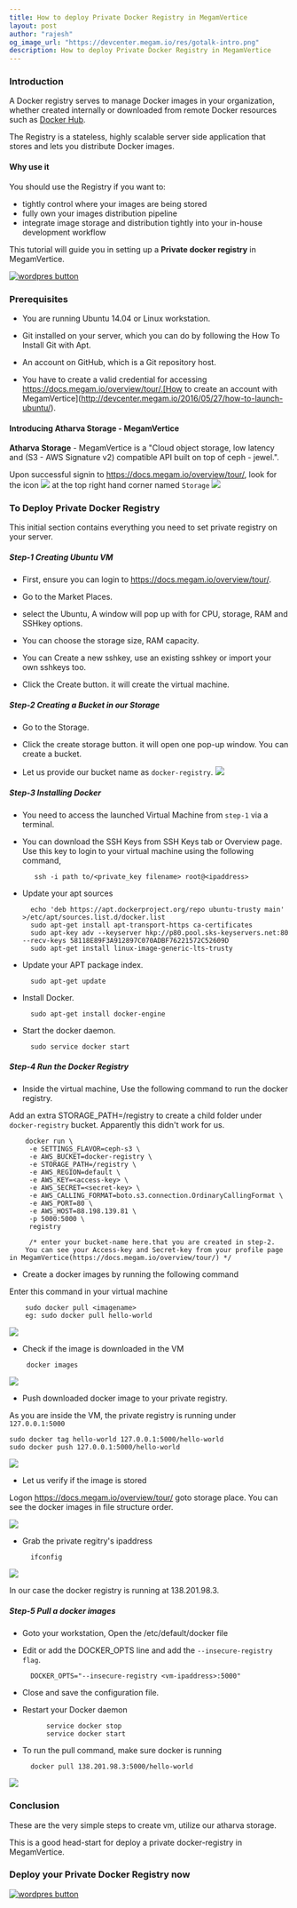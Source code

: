 ```yaml
---
title: How to deploy Private Docker Registry in MegamVertice
layout: post
author: "rajesh"
og_image_url: "https://devcenter.megam.io/res/gotalk-intro.png"
description: How to deploy Private Docker Registry in MegamVertice
---
```


### Introduction

A Docker registry serves to manage Docker images in your organization, whether created internally or downloaded from remote Docker resources such as <a href="https://hub.docker.com/" target="_blank">Docker Hub</a>.

The Registry is a stateless, highly scalable server side application that stores and lets you distribute Docker images.

#### Why use it
You should use the Registry if you want to:

- tightly control where your images are being stored
- fully own your images distribution pipeline
- integrate image storage and distribution tightly into your in-house development workflow

This tutorial will guide you in setting up a **Private docker registry** in MegamVertice.

<a href="https://docs.megam.io/installation/prequisites/" target="_blank">
<img src="https://s3-ap-southeast-1.amazonaws.com/megampub/images/vertice/DEPLOY-TO-MEGAM-VERTICE-BIG.png" alt="wordpres button" /></a>

### Prerequisites

* You are running Ubuntu 14.04 or Linux workstation.

* Git installed on your server, which you can do by following the How To Install Git with Apt.

* An account on GitHub, which is a Git repository host.

* You have to create a valid credential for accessing https://docs.megam.io/overview/tour/.[How to create an account with MegamVertice](http://devcenter.megam.io/2016/05/27/how-to-launch-ubuntu/).

#### Introducing Atharva Storage - MegamVertice

**Atharva Storage** - MegamVertice is a "Cloud object storage, low latency and (S3 - AWS Signature v2) compatible API  built on top of ceph - jewel.".

Upon successful signin to https://docs.megam.io/overview/tour/, look for the icon
![](/content/images/2016/06/storage-1.jpg)
 at the top right hand corner named `Storage`
![](/content/images/2016/06/atharva-1.jpg)

### To Deploy Private Docker Registry

This initial section contains everything you need to set private registry on your server.

##### Step-1 Creating Ubuntu VM

* First, ensure you can login to https://docs.megam.io/overview/tour/.

*  Go to the Market Places.

* select the Ubuntu, A window will pop up with for CPU, storage, RAM and SSHkey options.

* You can choose the storage size, RAM capacity.

* You can Create a new sshkey, use an existing sshkey or import your own sshkeys too.

* Click the Create button. it will create the virtual machine.

##### Step-2 Creating a Bucket in our Storage

* Go to the Storage.

* Click the create storage button. it will open one pop-up window. You can create a bucket.

* Let us provide our bucket name as `docker-registry`.
![](/content/images/2016/06/one.jpg)

##### Step-3 Installing Docker

* You need to access the launched Virtual Machine from `step-1` via a terminal.

* You can download the SSH Keys from SSH Keys tab or Overview page. Use this key to login to your virtual machine using the following command,

		 ssh -i path to/<private_key filename> root@<ipaddress>

* Update your apt sources

        echo 'deb https://apt.dockerproject.org/repo ubuntu-trusty main' >/etc/apt/sources.list.d/docker.list
		sudo apt-get install apt-transport-https ca-certificates
		sudo apt-key adv --keyserver hkp://p80.pool.sks-keyservers.net:80 --recv-keys 58118E89F3A912897C070ADBF76221572C52609D
		sudo apt-get install linux-image-generic-lts-trusty

* Update your APT package index.

		sudo apt-get update
* Install Docker.

        sudo apt-get install docker-engine
* Start the docker daemon.

		sudo service docker start

##### Step-4 Run the Docker Registry

* Inside the virtual machine, Use the following command to run the docker registry.

Add an extra STORAGE_PATH=/registry  to create a child folder under `docker-registry` bucket. Apparently this didn't work for us.

		docker run \
         -e SETTINGS_FLAVOR=ceph-s3 \
         -e AWS_BUCKET=docker-registry \
         -e STORAGE_PATH=/registry \
         -e AWS_REGION=default \
         -e AWS_KEY=<access-key> \
         -e AWS_SECRET=<secret-key> \
         -e AWS_CALLING_FORMAT=boto.s3.connection.OrdinaryCallingFormat \
         -e AWS_PORT=80 \
         -e AWS_HOST=88.198.139.81 \
         -p 5000:5000 \
         registry

         /* enter your bucket-name here.that you are created in step-2.
        You can see your Access-key and Secret-key from your profile page in MegamVertice(https://docs.megam.io/overview/tour/) */

* Create a docker images by running the following command

Enter this command in your virtual machine

		sudo docker pull <imagename>
        eg: sudo docker pull hello-world
![](/content/images/2016/06/p1-1.jpg)

*  Check if the image is downloaded in the VM

		docker images


![](/content/images/2016/06/p3.jpg)

* Push downloaded docker image to your private registry.

As you are inside the VM, the private registry is running under `127.0.0.1:5000`

	sudo docker tag hello-world 127.0.0.1:5000/hello-world
	sudo docker push 127.0.0.1:5000/hello-world


![](/content/images/2016/06/p2-1.jpg)

* Let us verify if the image is stored

Logon https://docs.megam.io/overview/tour/ goto storage place. You can see the docker images in file structure order.

![](/content/images/2016/06/docker-1.jpg)

* Grab the private regitry's ipaddress

    	ifconfig


![](/content/images/2016/06/p4.jpg)

In our case the docker registry is running at 138.201.98.3.

##### Step-5 Pull a docker images

* Goto your workstation, Open the /etc/default/docker file

* Edit or add the DOCKER_OPTS line and add the `--insecure-registry flag`.

		DOCKER_OPTS="--insecure-registry <vm-ipaddress>:5000"

* Close and save the configuration file.

* Restart your Docker daemon

			service docker stop
    		service docker start

* To run the pull command, make sure docker is running

    	docker pull 138.201.98.3:5000/hello-world

![](/content/images/2016/06/p5.jpg)
### Conclusion

These are the very simple steps to create vm, utilize our atharva storage.

This is a good head-start for deploy a private docker-registry in MegamVertice.

### Deploy your Private Docker Registry now

<a href="https://docs.megam.io/installation/prequisites/" target="_blank">
<img src="https://s3-ap-southeast-1.amazonaws.com/megampub/images/vertice/DEPLOY-TO-MEGAM-VERTICE-BIG.png" alt="wordpres button" /></a>
